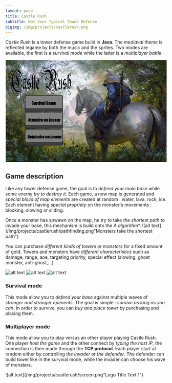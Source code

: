 ```yaml
---
layout: page
title: Castle Rush
subtitle: Not Your Typical Tower Defense
bigimg: /img/projects/castlerush.png
---
```


*Castle Rush* is a tower defense game build in **Java**.
The *mediaval theme* is reflected ingame by both the music and the sprites.
Two modes are available, the first is a *survival mode* while the latter is a *multiplayer battle*.

![alt text](/img/projects/castlerush/menu.png "Logo Title Text 1")

## Game description

Like any tower defense game, the goal is to *defend your main base* while some enemy *try to destroy it*. Each game, a new map is generated and *special blocs of map elements* are created at random : water, lava, rock, ice. Each element having *special propriety* on the monster's movements : blocking, slowing or sliding.

Once a monster has spwawn on the map, he try to take *the shortest path* to invade your base, this mechanism is build onto the **A* algorithm**.
![alt text](/img/projects/castlerush/pathfinding.png"Monsters take the shortest path")

You can purchase *different kinds of towers or monsters* for a fixed amount of gold. Towers and monsters have *different characteristics* such as damage, range, aoe, targeting priority, special effect (slowing, ghost monster, anti-ghost,...)

![alt text](/img/projects/castlerush/types1.png"Towers")
![alt text](/img/projects/castlerush/types2.png"Monsters")
![alt text](/img/projects/castlerush/types3.png"Characteristics")

### Survival mode

This mode allow you to *defend your base* against multiple waves of *stronger and stronger openents*.
The goal is simple : *survive as long as you can*.
In order to survive, you can *buy and place tower* by purchasing and placing them.

### Multiplayer mode

This mode allow you to play versus an other player playing Castle Rush.
One player *host the game* and the other connect by *typing the host IP*, the connection is then made through the **TCP protocol**.
Each player start at random either by controlling *the invader* or *the defender*.
The defender can build tower like in the survival mode, while the invader can choose his wave of monsters.

![alt text](/img/projects/castlerush/screen.png"Logo Title Text 1")
